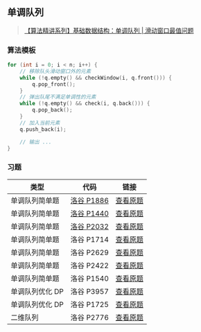 ## 单调队列

> [【算法精讲系列】基础数据结构：单调队列 | 滑动窗口最值问题](https://www.bilibili.com/video/BV1UG4y1t7cQ/)

### 算法模板

```cpp
for (int i = 0; i < n; i++) {
    // 移除队头滑动窗口外的元素
    while (!q.empty() && checkWindow(i, q.front())) {
        q.pop_front();
    }
    // 弹出队尾不满足单调性的元素
    while (!q.empty() && check(i, q.back())) {
        q.pop_back();
    }
    // 加入当前元素
    q.push_back(i);

    // 输出 ...
}
```

### 习题

| 类型 | 代码 | 链接 |
| --- | --- | --- |
| 单调队列简单题 | [洛谷 P1886](./洛谷%20P1886.cpp) | [查看原题](https://www.luogu.com.cn/problem/P1886) |
| 单调队列简单题 | [洛谷 P1440](./洛谷%20P1440.cpp) | [查看原题](https://www.luogu.com.cn/problem/P1440) |
| 单调队列简单题 | [洛谷 P2032](./洛谷%20P2032.cpp) | [查看原题](https://www.luogu.com.cn/problem/P2032) |
| 单调队列简单题 | 洛谷 P1714 | [查看原题](https://www.luogu.com.cn/problem/P1714) |
| 单调队列简单题 | 洛谷 P2629 | [查看原题](https://www.luogu.com.cn/problem/P2629) |
| 单调队列简单题 | 洛谷 P2422 | [查看原题](https://www.luogu.com.cn/problem/P2422) |
| 单调队列简单题 | 洛谷 P1540 | [查看原题](https://www.luogu.com.cn/problem/P1540) |
| 单调队列优化 DP | 洛谷 P3957 | [查看原题](https://www.luogu.com.cn/problem/P3957) |
| 单调队列优化 DP | 洛谷 P1725 | [查看原题](https://www.luogu.com.cn/problem/P1725) |
| 二维队列 | 洛谷 P2776 | [查看原题](https://www.luogu.com.cn/problem/P2776) |
